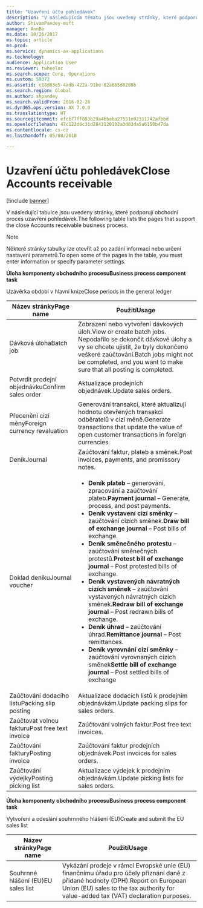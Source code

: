```yaml
---
title: "Uzavření účtu pohledávek"
description: "V následujícím tématu jsou uvedeny stránky, které podporují obchodní proces uzavření pohledávek."
author: ShivamPandey-msft
manager: AnnBe
ms.date: 10/26/2017
ms.topic: article
ms.prod: 
ms.service: dynamics-ax-applications
ms.technology: 
audience: Application User
ms.reviewer: twheeloc
ms.search.scope: Core, Operations
ms.custom: 59372
ms.assetid: c18d83e5-4adb-422a-91be-82a665d8288b
ms.search.region: Global
ms.author: shpandey
ms.search.validFrom: 2016-02-28
ms.dyn365.ops.version: AX 7.0.0
ms.translationtype: HT
ms.sourcegitcommit: efcb77ff883b29a4bbaba27551e02311742afbbd
ms.openlocfilehash: 47c123d6c31d2843120102a3d03da5a6150b47da
ms.contentlocale: cs-cz
ms.lasthandoff: 05/08/2018

---
```


# <a name="close-accounts-receivable"></a><span data-ttu-id="bb759-103">Uzavření účtu pohledávek</span><span class="sxs-lookup"><span data-stu-id="bb759-103">Close Accounts receivable</span></span>

[!include [banner](../includes/banner.md)]

<span data-ttu-id="bb759-104">V následující tabulce jsou uvedeny stránky, které podporují obchodní proces uzavření pohledávek.</span><span class="sxs-lookup"><span data-stu-id="bb759-104">The following table lists the pages that support the close Accounts receivable business process.</span></span>

> [!NOTE] 
> <span data-ttu-id="bb759-105">Některé stránky tabulky lze otevřít až po zadání informací nebo určení nastavení parametrů.</span><span class="sxs-lookup"><span data-stu-id="bb759-105">To open some of the pages in the table, you must enter information or specify parameter settings.</span></span>

<span data-ttu-id="bb759-106">**Úloha komponenty obchodního procesu**</span><span class="sxs-lookup"><span data-stu-id="bb759-106">**Business process component task**</span></span>                   

<span data-ttu-id="bb759-107">Uzávěrka období v hlavní knize</span><span class="sxs-lookup"><span data-stu-id="bb759-107">Close periods in the general ledger</span></span>

| <span data-ttu-id="bb759-108">Název stránky</span><span class="sxs-lookup"><span data-stu-id="bb759-108">Page name</span></span>                            | <span data-ttu-id="bb759-109">Použití</span><span class="sxs-lookup"><span data-stu-id="bb759-109">Usage</span></span>                                                                                      |
|--------------------------------------|--------------------------------------------------------------------------------------------|
|<span data-ttu-id="bb759-110">Dávková úloha</span><span class="sxs-lookup"><span data-stu-id="bb759-110">Batch job</span></span>                             | <span data-ttu-id="bb759-111">Zobrazení nebo vytvoření dávkových úloh.</span><span class="sxs-lookup"><span data-stu-id="bb759-111">View or create batch jobs.</span></span> <span data-ttu-id="bb759-112">Nepodařilo se dokončit dávkové úlohy a vy se chcete ujistit, že byly dokončeno veškeré zaúčtování.</span><span class="sxs-lookup"><span data-stu-id="bb759-112">Batch jobs might not be completed, and you want to make sure that all posting is completed.</span></span>                                                                                                               |
|<span data-ttu-id="bb759-113">Potvrdit prodejní objednávku</span><span class="sxs-lookup"><span data-stu-id="bb759-113">Confirm sales order</span></span>                   | <span data-ttu-id="bb759-114">Aktualizace prodejních objednávek.</span><span class="sxs-lookup"><span data-stu-id="bb759-114">Update sales orders.</span></span>                                                                       |
|<span data-ttu-id="bb759-115">Přecenění cizí měny</span><span class="sxs-lookup"><span data-stu-id="bb759-115">Foreign currency revaluation</span></span>          | <span data-ttu-id="bb759-116">Generování transakcí, které aktualizují hodnotu otevřených transakcí odběratelů v cizí měně.</span><span class="sxs-lookup"><span data-stu-id="bb759-116">Generate transactions that update the value of open customer transactions in foreign currencies.</span></span>                                                                                                                         |
| <span data-ttu-id="bb759-117">Deník</span><span class="sxs-lookup"><span data-stu-id="bb759-117">Journal</span></span>                              | <span data-ttu-id="bb759-118">Zaúčtování faktur, plateb a směnek.</span><span class="sxs-lookup"><span data-stu-id="bb759-118">Post invoices, payments, and promissory notes.</span></span>                                             |
| <span data-ttu-id="bb759-119">Doklad deníku</span><span class="sxs-lookup"><span data-stu-id="bb759-119">Journal voucher</span></span>                      |<ul><li><span data-ttu-id="bb759-120">**Deník plateb** – generování, zpracování a zaúčtování plateb.</span><span class="sxs-lookup"><span data-stu-id="bb759-120">**Payment journal** – Generate, process, and post payments.</span></span></li><li><span data-ttu-id="bb759-121">**Deník vystavení cizí směnky** – zaúčtování cizích směnek.</span><span class="sxs-lookup"><span data-stu-id="bb759-121">**Draw bill of exchange journal** – Post bills of exchange.</span></span></li><li><span data-ttu-id="bb759-122">**Deník směnečného protestu** – zaúčtování směnečných protestů.</span><span class="sxs-lookup"><span data-stu-id="bb759-122">**Protest bill of exchange journal** – Post protested bills of exchange.</span></span></li><li><span data-ttu-id="bb759-123">**Deník vystavených návratných cizích směnek** – zaúčtování vystavených návratných cizích směnek.</span><span class="sxs-lookup"><span data-stu-id="bb759-123">**Redraw bill of exchange journal** – Post redrawn bills of exchange.</span></span></li><li><span data-ttu-id="bb759-124">**Deník úhrad** – zaúčtování úhrad.</span><span class="sxs-lookup"><span data-stu-id="bb759-124">**Remittance journal** – Post remittances.</span></span></li><li><span data-ttu-id="bb759-125">**Deník vyrovnání cizí směnky** – zaúčtování vyrovnaných cizích směnek</span><span class="sxs-lookup"><span data-stu-id="bb759-125">**Settle bill of exchange journal** – Post settled bills of exchange</span></span></li></ul>                   |
| <span data-ttu-id="bb759-126">Zaúčtování dodacího listu</span><span class="sxs-lookup"><span data-stu-id="bb759-126">Packing slip posting</span></span>                 | <span data-ttu-id="bb759-127">Aktualizace dodacích listů k prodejním objednávkám.</span><span class="sxs-lookup"><span data-stu-id="bb759-127">Update packing slips for sales orders.</span></span>                                                     |
| <span data-ttu-id="bb759-128">Zaúčtovat volnou fakturu</span><span class="sxs-lookup"><span data-stu-id="bb759-128">Post free text invoice</span></span>               | <span data-ttu-id="bb759-129">Zaúčtování volných faktur.</span><span class="sxs-lookup"><span data-stu-id="bb759-129">Post free text invoices.</span></span>                                                                   |
| <span data-ttu-id="bb759-130">Zaúčtování faktury</span><span class="sxs-lookup"><span data-stu-id="bb759-130">Posting invoice</span></span>                      | <span data-ttu-id="bb759-131">Zaúčtování faktur prodejních objednávek.</span><span class="sxs-lookup"><span data-stu-id="bb759-131">Post invoices for sales orders.</span></span>                                                            |
| <span data-ttu-id="bb759-132">Zaúčtování výdejky</span><span class="sxs-lookup"><span data-stu-id="bb759-132">Posting picking list</span></span>                 |<span data-ttu-id="bb759-133">Aktualizace výdejek k prodejním objednávkám.</span><span class="sxs-lookup"><span data-stu-id="bb759-133">Update picking lists for sales orders.</span></span>                                                      |

<span data-ttu-id="bb759-134">**Úloha komponenty obchodního procesu**</span><span class="sxs-lookup"><span data-stu-id="bb759-134">**Business process component task**</span></span>   

<span data-ttu-id="bb759-135">Vytvoření a odeslání souhrnného hlášení (EU)</span><span class="sxs-lookup"><span data-stu-id="bb759-135">Create and submit the EU sales list</span></span>

| <span data-ttu-id="bb759-136">Název stránky</span><span class="sxs-lookup"><span data-stu-id="bb759-136">Page name</span></span>                            | <span data-ttu-id="bb759-137">Použití</span><span class="sxs-lookup"><span data-stu-id="bb759-137">Usage</span></span>                                                                                      |
|--------------------------------------|--------------------------------------------------------------------------------------------|
|<span data-ttu-id="bb759-138">Souhrnné hlášení (EU)</span><span class="sxs-lookup"><span data-stu-id="bb759-138">EU sales list</span></span>                         | <span data-ttu-id="bb759-139">Vykázání prodeje v rámci Evropské unie (EU) finančnímu úřadu pro účely přiznání daně z přidané hodnoty (DPH).</span><span class="sxs-lookup"><span data-stu-id="bb759-139">Report on European Union (EU) sales to the tax authority for value-added tax (VAT) declaration purposes.</span></span>                                                                                                                           |







